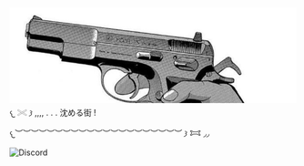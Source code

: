 ![image](b45964f3c7481d434db05965bc5a9944.jpg) 𐔌 𓏵 𐦯 ,,,, . . . 沈める街 !

𐔌︶︶︶︶︶︶︶︶︶︶︶︶︶︶︶︶︶︶︶︶︶ 𐦯 𐂯 ◞◞

![Discord](https://lanyard.cnrad.dev/api/1278702670546210920)
